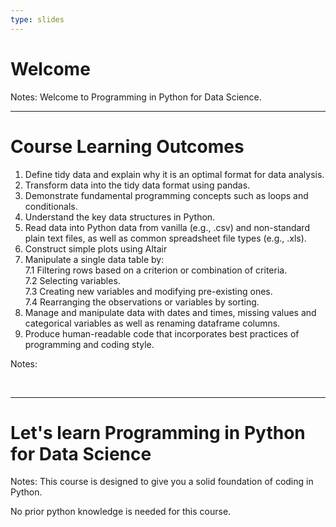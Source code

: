 ```yaml
---
type: slides
---
```


# Welcome 

Notes: 
Welcome to Programming in Python for Data Science.

---

# Course Learning Outcomes 

1. Define tidy data and explain why it is an optimal format for data analysis.
1. Transform data into the tidy data format using pandas.
1. Demonstrate fundamental programming concepts such as loops and conditionals.
1. Understand the key data structures in Python.
1. Read data into Python data from vanilla (e.g., .csv) and non-standard plain text files, as well as common spreadsheet file types (e.g., .xls).
1. Construct simple plots using Altair
1. Manipulate a single data table by:    
    7.1 Filtering rows based on a criterion or combination of criteria.   
    7.2 Selecting variables.    
    7.3 Creating new variables and modifying pre-existing ones.    
    7.4 Rearranging the observations or variables by sorting.     
1. Manage and manipulate data with dates and times, missing values and categorical variables as well as renaming dataframe columns.
1. Produce human-readable code that incorporates best practices of programming and coding style.


Notes:

<br>
 
---

# Let's learn Programming in Python for Data Science  

Notes: This course is designed to give you a solid foundation of coding in Python. 

No prior python knowledge is needed for this course. 


